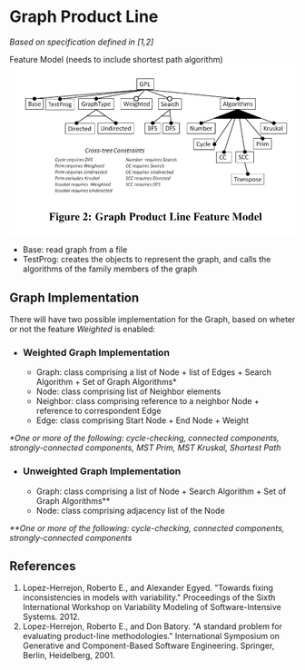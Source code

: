 # Graph Product Line

*Based on specification defined in [1,2]*

Feature Model (needs to include shortest path algorithm)
![FeatureModel](featureModel.png)


- Base: read graph from a file
- TestProg: creates the objects to represent the graph, and calls the algorithms of the family members of the graph

## Graph Implementation
There will have two possible implementation for the Graph, based on wheter or not the feature _Weighted_ is enabled:

- ### Weighted Graph Implementation
	- Graph: class comprising a list of Node + list of Edges + Search Algorithm + Set of Graph Algorithms*
	- Node: class comprising list of Neighbor elements
	- Neighbor: class comprising reference to a neighbor Node + reference to correspondent Edge
	- Edge: class comprising Start Node + End Node + Weight

_*One or more of the following: cycle-checking, connected components, strongly-connected components, MST Prim, MST Kruskal, Shortest Path_

- ### Unweighted Graph Implementation
	- Graph: class comprising a list of Node + Search Algorithm + Set of Graph Algorithms**
	- Node: class comprising adjacency list of the Node
	
_**One or more of the following: cycle-checking, connected components, strongly-connected components_

## References
1. Lopez-Herrejon, Roberto E., and Alexander Egyed. "Towards fixing inconsistencies in models with variability." Proceedings of the Sixth International Workshop on Variability Modeling of Software-Intensive Systems. 2012.
2. Lopez-Herrejon, Roberto E., and Don Batory. "A standard problem for evaluating product-line methodologies." International Symposium on Generative and Component-Based Software Engineering. Springer, Berlin, Heidelberg, 2001. 
